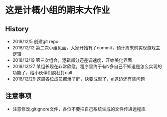 # 这是计概小组的期末大作业 

## History
- 2018/12/5 创建git repo
- 2018/12/12 第二次小组见面，大家开始有了commit，预计周末前实现游戏主逻辑
- 2018/12/19 第三次组会，逻辑部分还差调速度，开始美化界面
- 2018/12/27 某组长现在非常欣慰，程序里终于有N多自己不知道是怎么实现的功能了，给小伙伴们疯狂打call
- 2018/12/29 这周各位成员都爆了肝，快要成型了，ai这边还有些问题

## 注意事项
- 注意修改.gitignore文件，各位不要把自己系统生成的文件传进远程库
